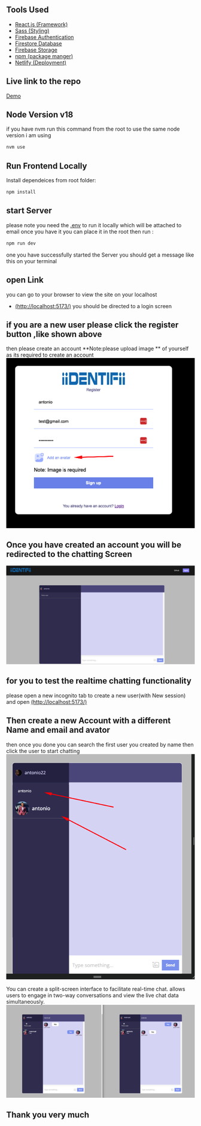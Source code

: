 ## Tools Used 
- [React.js (Framework)](https://create-react-app.dev/)
-  [Sass (Styling)](https://sass-lang.com/)
-  [Firebase Authentication](https://firebase.google.com/docs/auth/web/start)
  -  [Firestore Database](https://firebase.google.com/docs/firestore)
-  [Firebase  Storage](https://firebase.google.com/docs/storage)
-   [npm (package manger)](https://www.npmjs.com/)
-   [Netlify (Deployment)](https://yarnpkg.com/)
  ## Live link to the repo
  [Demo]([https://create-react-app.dev/](https://velvety-malasada-697a7d.netlify.app/))
  

## Node Version v18
if you have nvm run this command from the root to use the same node version i am using 
```bash
nvm use 
```

## Run Frontend Locally
Install dependeices from root folder:

```bash
npm install 
```
## start Server 
please note you need the [.env](https://yarnpkg.com/) to run it locally which will be attached to email once you have it you can place it in the root then run : 

```bash
npm run dev
``` 
one you have successfully started the Server you should get a message like this on your terminal 
## open Link
you can go to  your browser to view the site on your localhost
-   [(http://localhost:5173/)](http://localhost:5173/) 
you should be directed to a login screen 

## if you are a new user please click the register button ,like shown above

then please create an account **Note:please upload image ** of yourself as its required to create an account 
 ![alt text](/public/vite-readme/Screenshot%20at%20Nov%2009%2010-25-10.png)
## Once you have created an account you will be redirected to the chatting Screen
  ![alt text](/public//Readme-Images//8.png)
  ## for you to test the realtime chatting functionality 

  please open a new incognito tab to create a new user(with New session) and open [(http://localhost:5173/)](http://localhost:5173/) 
 

  ## Then create a new Account with a different Name and email and avator
  

   then once you done you can search the first user you created by  name  then click the user to start chatting 
   ![alt text](/public//Readme-Images//11.png)

You can create a split-screen interface to facilitate real-time chat.  allows users to engage in two-way conversations and view the live chat data simultaneously.
    ![alt text](/public/vite-readme/realtime.png)
## Thank you very much




 
